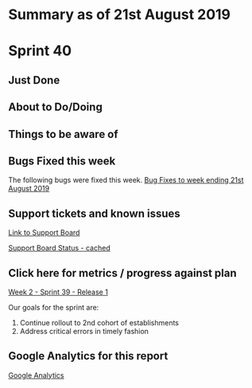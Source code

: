 # Summary as of 21st August 2019 

# Sprint 40

## Just Done
 

## About to Do/Doing

## Things to be aware of

## Bugs Fixed this week
The following bugs were fixed this week.
[Bug Fixes to week ending 21st August 2019](graphs/bugs21082019.jpg)

## Support tickets and known issues
[Link to Support Board](https://jira.digital.homeoffice.gov.uk/secure/RapidBoard.jspa?rapidView=331&selectedIssue=ALS-47)

[Support Board Status - cached](graphs/supportBoard21082019.jpg)

## Click here for metrics / progress against plan
[Week 2 - Sprint 39 - Release 1](graphs/progress21082019.png)

Our goals for the sprint are:
1. Continue rollout to 2nd cohort of establishments 
2. Address critical errors in timely fashion 

## Google Analytics for this report
[Google Analytics](graphs/GA21082019.jpg)

